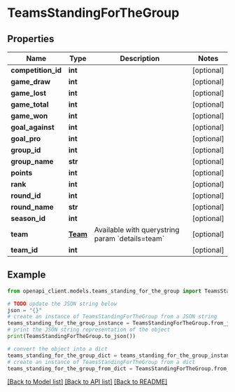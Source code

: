 # TeamsStandingForTheGroup


## Properties

Name | Type | Description | Notes
------------ | ------------- | ------------- | -------------
**competition_id** | **int** |  | [optional] 
**game_draw** | **int** |  | [optional] 
**game_lost** | **int** |  | [optional] 
**game_total** | **int** |  | [optional] 
**game_won** | **int** |  | [optional] 
**goal_against** | **int** |  | [optional] 
**goal_pro** | **int** |  | [optional] 
**group_id** | **int** |  | [optional] 
**group_name** | **str** |  | [optional] 
**points** | **int** |  | [optional] 
**rank** | **int** |  | [optional] 
**round_id** | **int** |  | [optional] 
**round_name** | **str** |  | [optional] 
**season_id** | **int** |  | [optional] 
**team** | [**Team**](Team.md) | Available with querystring param &#x60;details&#x3D;team&#x60; | [optional] 
**team_id** | **int** |  | [optional] 

## Example

```python
from openapi_client.models.teams_standing_for_the_group import TeamsStandingForTheGroup

# TODO update the JSON string below
json = "{}"
# create an instance of TeamsStandingForTheGroup from a JSON string
teams_standing_for_the_group_instance = TeamsStandingForTheGroup.from_json(json)
# print the JSON string representation of the object
print(TeamsStandingForTheGroup.to_json())

# convert the object into a dict
teams_standing_for_the_group_dict = teams_standing_for_the_group_instance.to_dict()
# create an instance of TeamsStandingForTheGroup from a dict
teams_standing_for_the_group_from_dict = TeamsStandingForTheGroup.from_dict(teams_standing_for_the_group_dict)
```
[[Back to Model list]](../README.md#documentation-for-models) [[Back to API list]](../README.md#documentation-for-api-endpoints) [[Back to README]](../README.md)


